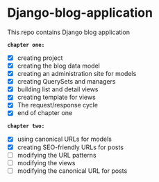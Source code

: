 # Django-blog-application

This repo contains Django blog application

**`chapter one:`**

- [x] creating project
- [x] creating the blog data model
- [x] creating an administration site for models
- [x] creating QuerySets and managers
- [x] building list and detail views
- [x] creating template for views
- [x] The request/response cycle
- [x] end of chapter one

**`chapter two:`**

- [x] using canonical URLs for models
- [x] creating SEO-friendly URLs for posts
- [ ] modifying the URL patterns
- [ ] modifying the views
- [ ] modifying the canonical URL for posts
